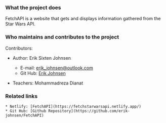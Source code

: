 
### What the project does  

FetchAPI is a website that gets and displays information gathered from the Star Wars API.

### Who maintains and contributes to the project  

Contributors:  
* Author: Erik Sixten Johnsen
	* E-mail: erik_johnsen@outlook.com
	* Git Hub: [Erik Johnsen](https://github.com/erik-johnsen)

* Teachers: Mohammadreza Dianat


### Related links
	* Netlify: [FetchAPI](https://fetchstarwarsapi.netlify.app/)
	* Git Hub: [Github Repository](https://github.com/erik-johnsen/FetchAPI)